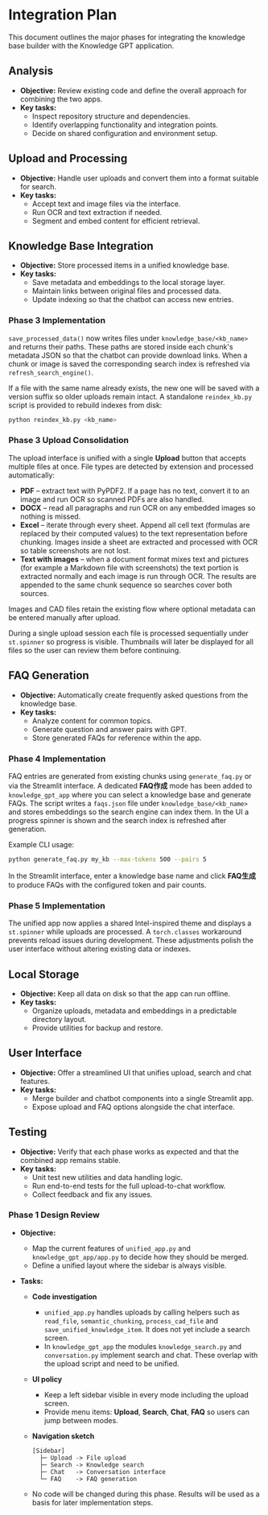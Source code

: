 # Integration Plan

This document outlines the major phases for integrating the knowledge base builder with the Knowledge GPT application.

## Analysis
- **Objective:** Review existing code and define the overall approach for combining the two apps.
- **Key tasks:**
  - Inspect repository structure and dependencies.
  - Identify overlapping functionality and integration points.
  - Decide on shared configuration and environment setup.

## Upload and Processing
- **Objective:** Handle user uploads and convert them into a format suitable for search.
- **Key tasks:**
  - Accept text and image files via the interface.
  - Run OCR and text extraction if needed.
  - Segment and embed content for efficient retrieval.

## Knowledge Base Integration
- **Objective:** Store processed items in a unified knowledge base.
- **Key tasks:**
  - Save metadata and embeddings to the local storage layer.
  - Maintain links between original files and processed data.
  - Update indexing so that the chatbot can access new entries.

### Phase 3 Implementation

`save_processed_data()` now writes files under `knowledge_base/<kb_name>` and
returns their paths. These paths are stored inside each chunk's metadata JSON so
that the chatbot can provide download links. When a chunk or image is saved the
corresponding search index is refreshed via `refresh_search_engine()`.

If a file with the same name already exists, the new one will be saved with a
version suffix so older uploads remain intact. A standalone `reindex_kb.py`
script is provided to rebuild indexes from disk:

```bash
python reindex_kb.py <kb_name>
```

### Phase 3 Upload Consolidation

The upload interface is unified with a single **Upload** button that accepts
multiple files at once. File types are detected by extension and processed
automatically:

- **PDF** – extract text with PyPDF2. If a page has no text, convert it to an
  image and run OCR so scanned PDFs are also handled.
- **DOCX** – read all paragraphs and run OCR on any embedded images so nothing
  is missed.
- **Excel** – iterate through every sheet. Append all cell text (formulas are
  replaced by their computed values) to the text representation before
  chunking. Images inside a sheet are extracted and processed with OCR so table
  screenshots are not lost.
- **Text with images** – when a document format mixes text and pictures (for
  example a Markdown file with screenshots) the text portion is extracted
  normally and each image is run through OCR. The results are appended to the
  same chunk sequence so searches cover both sources.

Images and CAD files retain the existing flow where optional metadata can be
entered manually after upload.

During a single upload session each file is processed sequentially under
`st.spinner` so progress is visible. Thumbnails will later be displayed for all
files so the user can review them before continuing.

## FAQ Generation
- **Objective:** Automatically create frequently asked questions from the knowledge base.
- **Key tasks:**
  - Analyze content for common topics.
  - Generate question and answer pairs with GPT.
  - Store generated FAQs for reference within the app.

### Phase 4 Implementation

FAQ entries are generated from existing chunks using `generate_faq.py` or via the
Streamlit interface. A dedicated **FAQ作成** mode has been added to
`knowledge_gpt_app` where you can select a knowledge base and generate FAQs.
The script writes a `faqs.json` file under `knowledge_base/<kb_name>` and stores
embeddings so the search engine can index them. In the UI a progress spinner is
shown and the search index is refreshed after generation.

Example CLI usage:

```bash
python generate_faq.py my_kb --max-tokens 500 --pairs 5
```

In the Streamlit interface, enter a knowledge base name and click **FAQ生成** to
produce FAQs with the configured token and pair counts.

### Phase 5 Implementation

The unified app now applies a shared Intel-inspired theme and displays a
`st.spinner` while uploads are processed. A `torch.classes` workaround prevents
reload issues during development. These adjustments polish the user interface
without altering existing data or indexes.

## Local Storage
- **Objective:** Keep all data on disk so that the app can run offline.
- **Key tasks:**
  - Organize uploads, metadata and embeddings in a predictable directory layout.
  - Provide utilities for backup and restore.

## User Interface
- **Objective:** Offer a streamlined UI that unifies upload, search and chat features.
- **Key tasks:**
  - Merge builder and chatbot components into a single Streamlit app.
  - Expose upload and FAQ options alongside the chat interface.

## Testing
- **Objective:** Verify that each phase works as expected and that the combined app remains stable.
- **Key tasks:**
  - Unit test new utilities and data handling logic.
  - Run end-to-end tests for the full upload-to-chat workflow.
  - Collect feedback and fix any issues.

### Phase 1 Design Review

- **Objective:**
  - Map the current features of `unified_app.py` and `knowledge_gpt_app/app.py` to
    decide how they should be merged.
  - Define a unified layout where the sidebar is always visible.

- **Tasks:**
  - **Code investigation**
    - `unified_app.py` handles uploads by calling helpers such as
      `read_file`, `semantic_chunking`, `process_cad_file` and
      `save_unified_knowledge_item`.
      It does not yet include a search screen.
    - In `knowledge_gpt_app` the modules `knowledge_search.py` and `conversation.py`
      implement search and chat. These overlap with the upload script and need to
      be unified.
  - **UI policy**
    - Keep a left sidebar visible in every mode including the upload screen.
    - Provide menu items: **Upload**, **Search**, **Chat**, **FAQ** so users can
      jump between modes.
  - **Navigation sketch**

    ```
    [Sidebar]
      ├─ Upload -> File upload
      ├─ Search -> Knowledge search
      ├─ Chat   -> Conversation interface
      └─ FAQ    -> FAQ generation
    ```

  - No code will be changed during this phase. Results will be used as a basis
    for later implementation steps.

